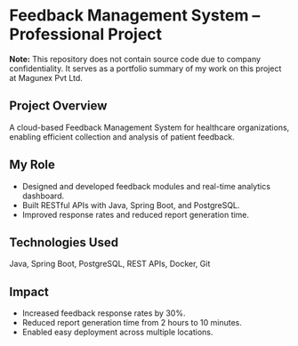 # Feedback Management System – Professional Project

**Note:** This repository does not contain source code due to company confidentiality. It serves as a portfolio summary of my work on this project at Magunex Pvt Ltd.

## Project Overview
A cloud-based Feedback Management System for healthcare organizations, enabling efficient collection and analysis of patient feedback.

## My Role
- Designed and developed feedback modules and real-time analytics dashboard.
- Built RESTful APIs with Java, Spring Boot, and PostgreSQL.
- Improved response rates and reduced report generation time.

## Technologies Used
Java, Spring Boot, PostgreSQL, REST APIs, Docker, Git

## Impact
- Increased feedback response rates by 30%.
- Reduced report generation time from 2 hours to 10 minutes.
- Enabled easy deployment across multiple locations.
